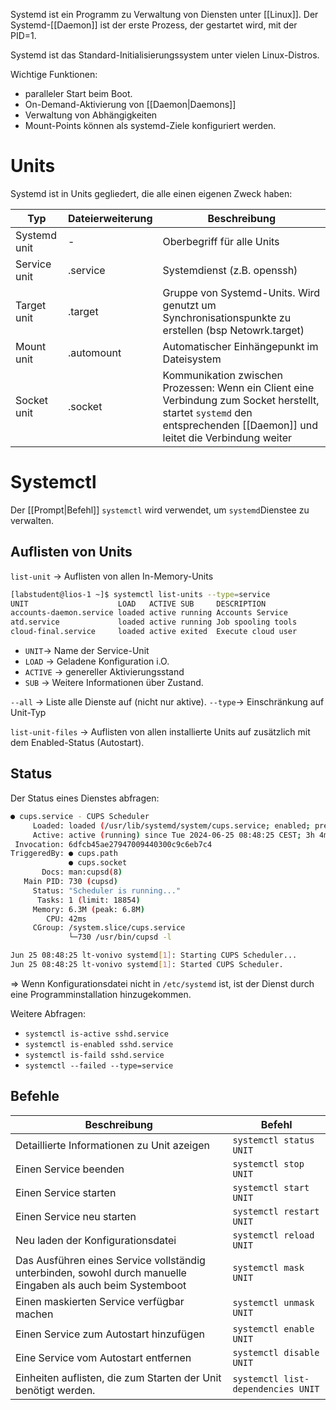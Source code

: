 Systemd ist ein Programm zu Verwaltung von Diensten unter [[Linux]]. Der Systemd-[[Daemon]] ist der erste Prozess, der gestartet wird, mit der PID=1.

Systemd ist das Standard-Initialisierungssystem unter vielen Linux-Distros.

Wichtige Funktionen:
- paralleler Start beim Boot.
- On-Demand-Aktivierung von [[Daemon|Daemons]]
- Verwaltung von Abhängigkeiten
- Mount-Points können als systemd-Ziele konfiguriert werden.

# Units
Systemd ist in Units gegliedert, die alle einen eigenen Zweck haben:

| Typ          | Dateierweiterung | Beschreibung                                                                                                                                                             |
| ------------ | ---------------- | ------------------------------------------------------------------------------------------------------------------------------------------------------------------------ |
| Systemd unit | -                | Oberbegriff für alle Units                                                                                                                                               |
| Service unit | .service         | Systemdienst (z.B. openssh)                                                                                                                                              |
| Target unit  | .target          | Gruppe von Systemd-Units. Wird genutzt um Synchronisationspunkte zu erstellen (bsp Netowrk.target)                                                                       |
| Mount unit   | .automount       | Automatischer Einhängepunkt im Dateisystem                                                                                                                               |
| Socket unit  | .socket          | Kommunikation zwischen Prozessen: Wenn ein Client eine Verbindung zum Socket herstellt, startet `systemd` den entsprechenden [[Daemon]] und leitet die Verbindung weiter |

# Systemctl
Der [[Prompt|Befehl]] `systemctl` wird verwendet, um `systemd`Dienstee zu verwalten.

## Auflisten von Units
`list-unit` -> Auflisten von allen In-Memory-Units

```bash
[labstudent@lios-1 ~]$ systemctl list-units --type=service
UNIT                    LOAD   ACTIVE SUB     DESCRIPTION
accounts-daemon.service loaded active running Accounts Service
atd.service             loaded active running Job spooling tools
cloud-final.service     loaded active exited  Execute cloud user
```
- `UNIT`-> Name der Service-Unit
- `LOAD` -> Geladene Konfiguration i.O.
- `ACTIVE` -> genereller Aktivierungsstand
- `SUB` -> Weitere Informationen über Zustand.

`--all` -> Liste alle Dienste auf (nicht nur aktive).
`--type`-> Einschränkung auf Unit-Typ


`list-unit-files` -> Auflisten von allen installierte Units auf zusätzlich mit dem Enabled-Status (Autostart).

## Status
Der Status eines Dienstes abfragen:
```bash
● cups.service - CUPS Scheduler
     Loaded: loaded (/usr/lib/systemd/system/cups.service; enabled; preset: disabled)
     Active: active (running) since Tue 2024-06-25 08:48:25 CEST; 3h 4min ago
 Invocation: 6dfcb45ae27947009440300c9c6eb7c4
TriggeredBy: ● cups.path
             ● cups.socket
       Docs: man:cupsd(8)
   Main PID: 730 (cupsd)
     Status: "Scheduler is running..."
      Tasks: 1 (limit: 18854)
     Memory: 6.3M (peak: 6.8M)
        CPU: 42ms
     CGroup: /system.slice/cups.service
             └─730 /usr/bin/cupsd -l

Jun 25 08:48:25 lt-vonivo systemd[1]: Starting CUPS Scheduler...
Jun 25 08:48:25 lt-vonivo systemd[1]: Started CUPS Scheduler.
```
 => Wenn Konfigurationsdatei nicht in `/etc/systemd` ist, ist der Dienst durch eine Programminstallation hinzugekommen.

Weitere Abfragen:
- `systemctl is-active sshd.service`
- `systemctl is-enabled sshd.service`
- `systemctl is-faild sshd.service`
- `systemctl --failed --type=service` 

## Befehle

| Beschreibung                                                                                                 | Befehl                             |
| ------------------------------------------------------------------------------------------------------------ | ---------------------------------- |
| Detaillierte Informationen zu Unit azeigen                                                                   | `systemctl status UNIT`            |
| Einen Service beenden                                                                                        | `systemctl stop UNIT`              |
| Einen Service starten                                                                                        | `systemctl start UNIT`             |
| Einen Service neu starten                                                                                    | `systemctl restart UNIT`           |
| Neu laden der Konfigurationsdatei                                                                            | `systemctl reload UNIT`            |
| Das Ausführen eines Service vollständig unterbinden, sowohl durch manuelle Eingaben als auch beim Systemboot | `systemctl mask UNIT`              |
| Einen maskierten Service verfügbar machen                                                                    | `systemctl unmask UNIT`            |
| Einen Service zum Autostart hinzufügen                                                                       | `systemctl enable UNIT`            |
| Eine Service vom Autostart entfernen                                                                         | `systemctl disable UNIT`           |
| Einheiten auflisten, die zum Starten der Unit benötigt werden.                                               | `systemctl list-dependencies UNIT` |
